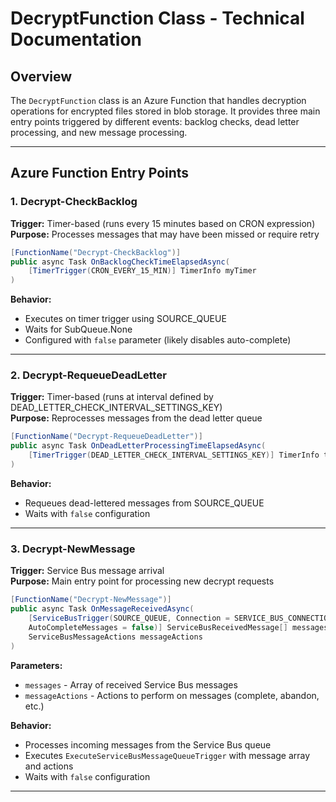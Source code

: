 # DecryptFunction Class - Technical Documentation

## Overview

The `DecryptFunction` class is an Azure Function that handles decryption operations for encrypted files stored in blob storage. It provides three main entry points triggered by different events: backlog checks, dead letter processing, and new message processing.

---


## Azure Function Entry Points

### 1. Decrypt-CheckBacklog

**Trigger:** Timer-based (runs every 15 minutes based on CRON expression)  
**Purpose:** Processes messages that may have been missed or require retry

```csharp
[FunctionName("Decrypt-CheckBacklog")]
public async Task OnBacklogCheckTimeElapsedAsync(
    [TimerTrigger(CRON_EVERY_15_MIN)] TimerInfo myTimer
)
```

**Behavior:**
- Executes on timer trigger using SOURCE_QUEUE
- Waits for SubQueue.None
- Configured with `false` parameter (likely disables auto-complete)

---

### 2. Decrypt-RequeueDeadLetter

**Trigger:** Timer-based (runs at interval defined by DEAD_LETTER_CHECK_INTERVAL_SETTINGS_KEY)  
**Purpose:** Reprocesses messages from the dead letter queue

```csharp
[FunctionName("Decrypt-RequeueDeadLetter")]
public async Task OnDeadLetterProcessingTimeElapsedAsync(
    [TimerTrigger(DEAD_LETTER_CHECK_INTERVAL_SETTINGS_KEY)] TimerInfo timerInfo
)
```

**Behavior:**
- Requeues dead-lettered messages from SOURCE_QUEUE
- Waits with `false` configuration

---

### 3. Decrypt-NewMessage

**Trigger:** Service Bus message arrival  
**Purpose:** Main entry point for processing new decrypt requests

```csharp
[FunctionName("Decrypt-NewMessage")]
public async Task OnMessageReceivedAsync(
    [ServiceBusTrigger(SOURCE_QUEUE, Connection = SERVICE_BUS_CONNECTION_NAMESPACE_KEY, 
    AutoCompleteMessages = false)] ServiceBusReceivedMessage[] messages,
    ServiceBusMessageActions messageActions
)
```

**Parameters:**
- `messages` - Array of received Service Bus messages
- `messageActions` - Actions to perform on messages (complete, abandon, etc.)

**Behavior:**
- Processes incoming messages from the Service Bus queue
- Executes `ExecuteServiceBusMessageQueueTrigger` with message array and actions
- Waits with `false` configuration

---

